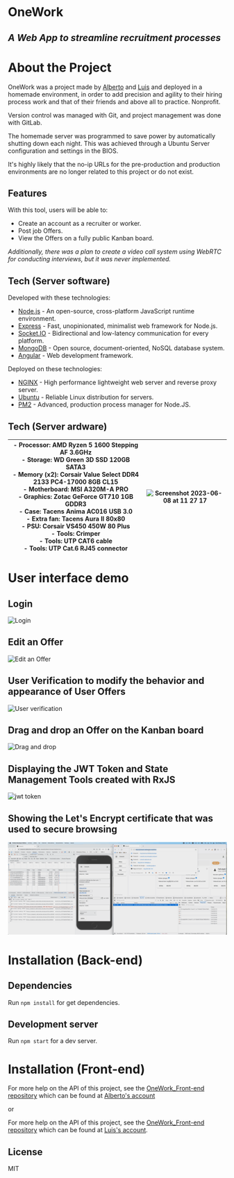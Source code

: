 # OneWork
## _A Web App to streamline recruitment processes_

# About the Project

OneWork was a project made by [Alberto] and [Luis] and deployed in a homemade environment, in order to add precision and agility to their hiring process work and that of their friends and above all to practice. Nonprofit.

Version control was managed with Git, and project management was done with GitLab.

The homemade server was programmed to save power by automatically shutting down each night. This was achieved through a Ubuntu Server configuration and settings in the BIOS.

It's highly likely that the no-ip URLs for the pre-production and production environments are no longer related to this project or do not exist.

[Alberto]: <https://github.com/Elminsterio>
[Luis]: <https://github.com/caballeroluis>

## Features

With this tool, users will be able to:

- Create an account as a recruiter or worker.
- Post job Offers.
- View the Offers on a fully public Kanban board.

_Additionally, there was a plan to create a video call system using WebRTC for conducting interviews, but it was never implemented._


## Tech (Server software)

Developed with these technologies:

- [Node.js] - An open-source, cross-platform JavaScript runtime environment.
- [Express] - Fast, unopinionated, minimalist web framework for Node.js.
- [Socket.IO] - Bidirectional and low-latency communication for every platform.
- [MongoDB] - Open source, document-oriented, NoSQL database system.
- [Angular] - Web development framework.

[Node.js]: <https://nodejs.org>
[Express]: <https://expressjs.com>
[Socket.IO]: <https://socket.io>
[MongoDB]: <https://www.mongodb.com>
[Angular]: <https://angular.io>

Deployed on these technologies:

- [NGINX] - High performance lightweight web server and reverse proxy server.
- [Ubuntu] - Reliable Linux distribution for servers.
- [PM2] - Advanced, production process manager for Node.JS.

[NGINX]: <https://nginx.org>
[Ubuntu]: <https://ubuntu.com/download/server>
[PM2]: <https://pm2.keymetrics.io>

## Tech (Server ardware)

<div align="left">

| - Processor: AMD Ryzen 5 1600 Stepping AF 3.6GHz<br>- Storage: WD Green 3D SSD 120GB SATA3<br>- Memory (x2): Corsair Value Select DDR4 2133 PC4-17000 8GB CL15<br>- Motherboard: MSI A320M-A PRO<br>- Graphics: Zotac GeForce GT710 1GB GDDR3<br>- Case: Tacens Anima AC016 USB 3.0<br>- Extra fan: Tacens Aura II 80x80<br>- PSU: Corsair VS450 450W 80 Plus<br>- Tools: Crimper<br>- Tools: UTP CAT6 cable<br>- Tools: UTP Cat.6 RJ45 connector | <img height="250px" alt="Screenshot 2023-06-08 at 11 27 17" src="https://github.com/caballeroluis/OneWork_Front-end/assets/111797757/fcbaefe0-3a60-4960-857d-cc4398d87016"> |
| --- | --- |

</div>

# User interface demo

## Login

![Login](https://github.com/caballeroluis/OneWork_Front-end/blob/main/src/assets/images/demo-screenshots/1-Login.gif?raw=true)

## Edit an Offer

![Edit an Offer](https://github.com/caballeroluis/OneWork_Front-end/blob/main/src/assets/images/demo-screenshots/2-Edit-an-Offer.gif?raw=true)

## User Verification to modify the behavior and appearance of User Offers


![User verification](https://github.com/caballeroluis/OneWork_Front-end/blob/main/src/assets/images/demo-screenshots/3-Verifying-user-without-sockets-part.gif?raw=true)

## Drag and drop an Offer on the Kanban board

![Drag and drop](https://github.com/caballeroluis/OneWork_Front-end/blob/main/src/assets/images/demo-screenshots/4-Drag-and-drop-an-Offer.gif?raw=true)

## Displaying the JWT Token and State Management Tools created with RxJS

![jwt token](https://github.com/caballeroluis/OneWork_Front-end/blob/main/src/assets/images/demo-screenshots/5-Showing-jwt-in-a-custom-state-management.gif?raw=true)

## Showing the Let's Encrypt certificate that was used to secure browsing

![Let's Encrypt certificate](https://github.com/caballeroluis/OneWork_Front-end/blob/main/src/assets/images/demo-screenshots/6-Let's-Encrypt-certificate.gif?raw=true)

# Installation (Back-end)

## Dependencies

Run `npm install` for get dependencies.

## Development server

Run `npm start` for a dev server.

# Installation (Front-end)

For more help on the API of this project, see the [OneWork_Front-end repository](https://github.com/Elminsterio/OneWork_Front-end) which can be found at [Alberto's account](https://github.com/Elminsterio?tab=repositories)

or

For more help on the API of this project, see the [OneWork_Front-end repository](https://github.com/caballeroluis/OneWork_Front-end) which can be found at [Luis's account](https://github.com/caballeroluis?tab=repositories).

## License

MIT
